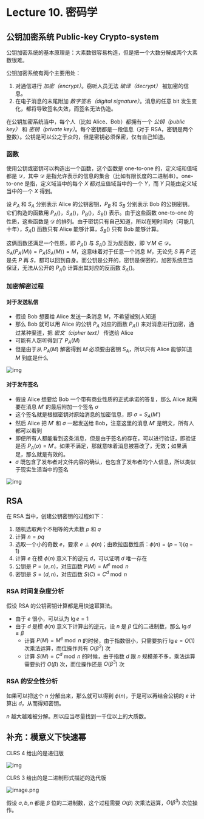 # Lecture 10. 密码学

## 公钥加密系统 Public-key Crypto-system

公钥加密系统的基本原理是：大素数很容易构造，但是把一个大数分解成两个大素数很难。

公钥加密系统有两个主要用处：

1. 对通信进行 *加密（encrypt）*。窃听人员无法 *破译（decrypt）* 被加密的信息。
2. 在电子消息的末尾附加 *数字签名（digital signature）*。消息的任意 bit 发生变化，都将导致签名失效，而签名无法伪造。

在公钥加密系统当中，每个人（比如 Alice、Bob）都拥有一个 *公钥（public key）* 和 *密钥（private key）*。每个密钥都是一段信息（对于 RSA，密钥是两个整数）。公钥是可以公之于众的，但是密钥必须保密，仅有自己知道。

### 函数

使用公钥或密钥可以构造出一个函数，这个函数是 one-to-one 的，定义域和值域都是 $\mathcal{D}$，其中 $\mathcal{D}$ 是指允许表示的信息的集合（比如有限长度的二进制串）。one-to-one 是指，定义域当中的每个 $X$ 都对应值域当中的一个 $Y$，而 $Y$ 只能由定义域当中的一个 $X$ 得到。

设 $P_A$ 和 $S_A$ 分别表示 Alice 的公钥密钥，$P_B$ 和 $S_B$ 分别表示 Bob 的公钥密钥。它们构造的函数用 $P_A()$，$S_A()$，$P_B()$，$S_B()$ 表示。由于这些函数 one-to-one 的性质，这些函数是 $\mathcal{D}$ 的排列。由于密钥只有自己知道，所以在短时间内（可能几十年），$S_A()$ 函数只有 Alice 能够计算，$S_B()$ 只有 Bob 能够计算。

这俩函数还满足一个性质，即 $P_A()$ 与 $S_A()$ 互为反函数，即 $\forall M \in \mathcal{D}$，$S_A(P_A(M)) = P_A(S_A(M)) = M$，这意味着对于任意一个消息 $M$，无论先 $S$ 再 $P$ 还是先 $P$ 再 $S$，都可以回到自身。而公钥是公开的，密钥是保密的，加密系统应当保证，无法从公开的 $P_A()$ 计算出其对应的反函数 $S_A()$。

### 加密解密过程

#### 对于发送私信

* 假设 Bob 想要给 Alice 发送一条消息 $M$，不希望被别人知道
* 那么 Bob 就可以用 Alice 的公钥 $P_A$ 对应的函数 $P_A()$ 来对消息进行加密，通过某种渠道，把 *密文（cipher text）* 传送给 Alice
* 可能有人窃听得到了 $P_A(M)$
* 但是由于从 $P_A(M)$ 解密得到 $M$ 必须要由密钥 $S_A$，所以只有 Alice 能够知道 $M$ 到底是什么

![img](https://s2.loli.net/2023/07/04/ErSfo9Nij4g7l5C.png)

#### 对于发布签名

* 假设 Alice 想要给 Bob 一个带有商业性质的正式承诺的答复，那么 Alice 就需要在消息 $M'$ 的最后附加一个签名 $\sigma$
* 这个签名就是根据密钥对原始消息的加密信息，即 $\sigma = S_A(M')$
* 然后 Alice 把 $M'$ 和 $\sigma$ 一起发送给 Bob，注意这里的消息 $M'$ 是明文，所有人都可以看到
* 即便所有人都能看到这条消息，但是由于签名的存在，可以进行验证，即验证是否 $P_A(\sigma) = M'$。如果不满足，那就意味着消息被篡改了，无效；如果满足，那么就是有效的。
* $\sigma$ 既包含了发布者对文件内容的确认，也包含了发布者的个人信息，所以类似于现实生活当中的签名

![img](https://s2.loli.net/2023/07/04/pr2DT1Y7MZodSvz.png)

## RSA

在 RSA 当中，创建公钥密钥的过程如下：

1. 随机选取两个不相等的大素数 $p$ 和 $q$
2. 计算 $n = pq$
3. 选取一个小的奇数 $e$，要求 $e \perp \phi(n)$；由欧拉函数性质：$\phi(n) = (p-1)(q-1)$
4. 计算 $e$ 在模 $\phi(n)$ 意义下的逆元 $d$，可以证明 $d$ 唯一存在
5. 公钥是 $P = (e,n)$，对应函数 $P(M) = M^e \bmod n$
6. 密钥是 $S = (d,n)$，对应函数 $S(C) = C^d \bmod n$

### RSA 时间复杂度分析

假设 RSA 的公钥密钥计算都是用快速幂算法。

* 由于 $e$ 很小，可以认为 $\lg e = 1$
* 由于 $d$ 是模 $\phi(n)$ 意义下计算出的逆元，设 $n$ 是 $\beta$ 位的二进制数，那么 $\lg d \leq \beta$
    * 计算 $P(M) = M^e \bmod n$ 的时候，由于指数很小，只需要执行 $\lg e = O(1)$ 次乘法运算，而位操作共有 $O(\beta^2)$ 次
    * 计算 $S(M) = C^d \bmod n$ 的时候，由于指数 $d$ 跟 $n$ 规模差不多，乘法运算需要执行 $O(\beta)$ 次，而位操作还是 $O(\beta^3)$ 次

### RSA 的安全性分析

如果可以把这个 $n$ 分解出来，那么就可以得到 $\phi(n)$，于是可以再结合公钥的 $e$ 计算出 $d$，从而得知密钥。

$n$ 越大越难被分解。所以应当尽量找到一千位以上的大质数。

## 补充：模意义下快速幂

CLRS 4 给出的是递归版

![img](https://s2.loli.net/2023/07/05/q3TcLoyN1fPHJVA.png)

CLRS 3 给出的是二进制形式描述的迭代版

![image.png](https://s2.loli.net/2023/07/05/DnTvuViIjWLeNFA.png)

假设 $a, b, n$ 都是 $\beta$ 位的二进制数，这个过程需要 $O(\beta)$ 次乘法运算，$O(\beta^3)$ 次位操作。
